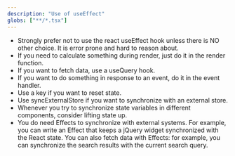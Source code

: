 ```yaml
---
description: "Use of useEffect"
globs: ["**/*.tsx"]
---
```


- Strongly prefer not to use the react useEffect hook unless there is NO other choice. It is error prone and hard to reason about.
- If you need to calculate something during render, just do it in the render function.
- If you want to fetch data, use a useQuery hook.
- If you want to do something in response to an event, do it in the event handler.
- Use a key if you want to reset state.
- Use syncExternalStore if you want to synchronize with an external store.
- Whenever you try to synchronize state variables in different components, consider lifting state up.
- You do need Effects to synchronize with external systems. For example, you can write an Effect that keeps a jQuery widget synchronized with the React state. You can also fetch data with Effects: for example, you can synchronize the search results with the current search query.
